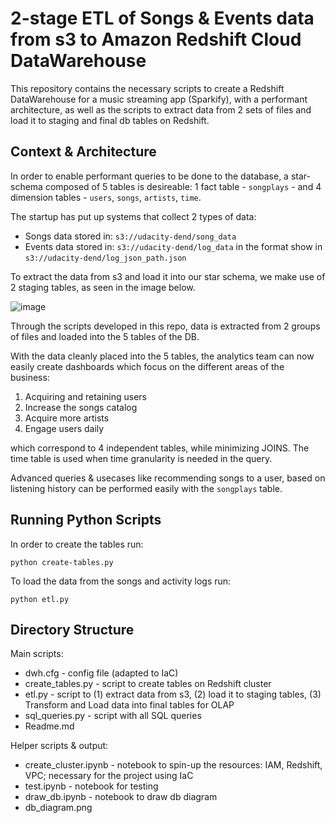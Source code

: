 # 2-stage ETL of Songs & Events data from s3 to Amazon Redshift Cloud DataWarehouse

This repository contains the necessary scripts to create a Redshift DataWarehouse for a music streaming app (Sparkify), with a performant architecture, as well as the scripts to extract data from 2 sets of files and load it to staging and final db tables on Redshift.

## Context & Architecture 

In order to enable performant queries to be done to the database, a star-schema composed of 5 tables is desireable: 1 fact table - `songplays` - and 4 dimension tables - `users`, `songs`, `artists`, `time`. 

The startup has put up systems that collect 2 types of data:

- Songs data stored in: `s3://udacity-dend/song_data`
- Events data stored in: `s3://udacity-dend/log_data` in the format show in `s3://udacity-dend/log_json_path.json`

To extract the data from s3 and load it into our star schema, we make use of 2 staging tables, as seen in the image below.

![image](https://user-images.githubusercontent.com/27001378/163799534-54811d81-9cfc-41a2-9c9f-b8e2332f88dd.png)

Through the scripts developed in this repo, data is extracted from 2 groups of files and loaded into the 5 tables of the DB. 

With the data cleanly placed into the 5 tables, the analytics team can now easily create dashboards which focus on the different areas of the business:

1. Acquiring and retaining users
2. Increase the songs catalog
3. Acquire more artists
4. Engage users daily

which correspond to 4 independent tables, while minimizing JOINS. The time table is used when time granularity is needed in the query. 

Advanced queries & usecases like recommending songs to a user, based on listening history can be performed easily with the `songplays` table.

## Running Python Scripts

In order to create the tables run:

```
python create-tables.py
```

To load the data from the songs and activity logs run:

```
python etl.py
```

## Directory Structure

Main scripts:
* dwh.cfg - config file (adapted to IaC)
* create_tables.py - script to create tables on Redshift cluster
* etl.py - script to (1) extract data from s3, (2) load it to staging tables, (3) Transform and Load data into final tables for OLAP
* sql_queries.py - script with all SQL queries
* Readme.md

Helper scripts & output:
* create_cluster.ipynb - notebook to spin-up the resources: IAM, Redshift, VPC; necessary for the project using IaC
* test.ipynb - notebook for testing
* draw_db.ipynb - notebook to draw db diagram
* db_diagram.png
